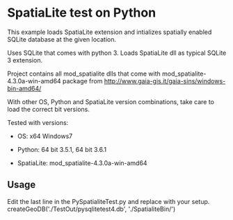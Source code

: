 # SpatiaLite test on Python

This example loads SpatiaLite extension and intializes spatially enabled SQLite database at the given location.

Uses SQLite that comes with python 3. Loads SpatiaLite dll as typical SQLite 3 extension.

Project contains all mod_spatialite dlls that come with mod_spatialite-4.3.0a-win-amd64 package from http://www.gaia-gis.it/gaia-sins/windows-bin-amd64/

With other OS, Python and SpatiaLite version combinations, take care to load the correct bit versions.

Tested with versions:
    
* OS: x64 Windows7

* Python: 64 bit 3.5.1, 64 bit 3.6.1

* SpatiaLite: mod_spatialite-4.3.0a-win-amd64

## Usage


Edit the last line in the PySpatialiteTest.py and replace with your setup.
createGeoDB('./TestOut/pysqlitetest4.db', './SpatialiteBin/')
